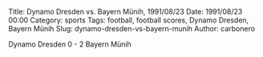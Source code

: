 Title: Dynamo Dresden vs. Bayern Münih, 1991/08/23
Date: 1991/08/23 00:00
Category: sports
Tags: football, football scores, Dynamo Dresden, Bayern Münih
Slug: dynamo-dresden-vs-bayern-munih
Author: carbonero


Dynamo Dresden 0 - 2 Bayern Münih
